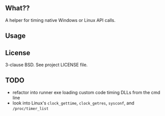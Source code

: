 ## What??

A helper for timing native Windows or Linux API calls.

## Usage

## License

3-clause BSD. See project LICENSE file.

## TODO

* refactor into runner exe loading custom code timing DLLs from the cmd line
* look into Linux's `clock_gettime`, `clock_getres`, `sysconf`, and `/proc/timer_list`
